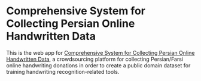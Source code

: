 # Comprehensive System for Collecting Persian Online Handwritten Data
This is the web app for [Comprehensive System for Collecting Persian Online Handwritten Data](https://farsihandwriting.ir), a crowdsourcing platform for collecting Persian/Farsi online handwriting donations in order to create a public domain dataset for training handwriting recognition-related tools.
